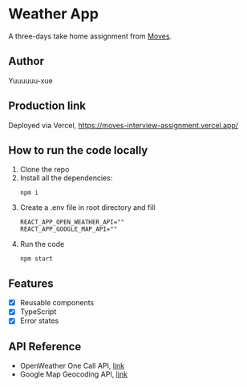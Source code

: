 # Weather App
A three-days take home assignment from [Moves](https://movesfinancial.com/).

## Author
Yuuuuuu-xue

## Production link
Deployed via Vercel, https://moves-interview-assignment.vercel.app/

## How to run the code locally
1. Clone the repo
2. Install all the dependencies:
    ```
    npm i
    ``` 
3. Create a .env file in root directory and fill
    ```
    REACT_APP_OPEN_WEATHER_API=""
    REACT_APP_GOOGLE_MAP_API=""
    ```
4. Run the code
    ```
    npm start
    ```
## Features
- [X] Reusable components
- [X] TypeScript
- [X] Error states 

## API Reference
- OpenWeather One Call API, [link](https://openweathermap.org/api/one-call-api)
- Google Map Geocoding API, [link](https://developers.google.com/maps/documentation/geocoding/overview)